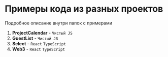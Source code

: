 # Примеры кода из разных проектов
Подробное описание внутри папок с примерами

1. **ProjectCalendar** - `Чистый JS` 
2. **GuestList** - `Чистый JS` 
2. **Select** - `React` `TypeScript`
2. **Web3** - `React` `TypeScript`
